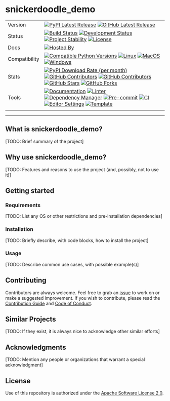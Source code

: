 # snickerdoodle_demo

| | |
| --- | --- |
| Version | [![PyPI Latest Release](https://img.shields.io/pypi/v/snickerdoodle_demo.svg?style=for-the-badge&label=pypi&logo=PyPI&color=darkorange)](https://pypi.org/project/snickerdoodle_demo/) [![GitHub Latest Release](https://img.shields.io/github/tag/WithPrecedent/snickerdoodle_demo?style=for-the-badge&label=branch&logo=github&color=navy)](https://github.com/WithPrecedent/snickerdoodle_demo/graphs/tags)
| Status | [![Build Status](https://img.shields.io/github/actions/workflow/status/WithPrecedent/snickerdoodle_demo/ci.yml?branch=main&label=tests&style=for-the-badge&logo=pytest&color=cadetblue)](https://github.com/WithPrecedent/snickerdoodle_demo/actions/workflows/ci.yml?query=branch%3Amain) [![Development Status](https://img.shields.io/badge/Development-Active-Green?style=for-the-badge&logo=git)](https://www.repostatus.org/#active) [![Project Stability](https://img.shields.io/badge/stability-beta-firebrick?style=for-the-badge&logo=git)](https://www.repostatus.org/#active) [![License](https://img.shields.io/badge/License-Apache_2.0-blue.svg?style=for-the-badge&logo=apache&color=goldenrod)](https://opensource.org/licenses/Apache-2.0)
| Docs | [![Hosted By](https://img.shields.io/badge/hosted_by-github_pages-blue?style=for-the-badge&logo=github&color=navy)](https://WithPrecedent.github.io/snickerdoodle_demo)
| Compatibility | [![Compatible Python Versions](https://img.shields.io/pypi/pyversions/snickerdoodle_demo?style=for-the-badge&logo=python&color=darkorange)](https://pypi.python.org/pypi/snickerdoodle_demo/) [![Linux](https://img.shields.io/badge/linux-maroon?style=for-the-badge&logo=linux&labelColor=gray)](https://www.linux.org/) [![MacOS](https://img.shields.io/badge/macos-yellow?style=for-the-badge&logo=apple&labelColor=gray)](https://www.apple.com/macos/) [![Windows](https://img.shields.io/badge/windows-blue?style=for-the-badge&logo=windows&labelColor=gray)](https://www.microsoft.com/en-us/windows?r=1)
| Stats | [![PyPI Download Rate (per month)](https://img.shields.io/pypi/dm/snickerdoodle_demo?style=for-the-badge&logo=pypi&color=darkorange)](https://pypi.org/project/snickerdoodle_demo) [![GitHub Contributors](https://img.shields.io/github/contributors/WithPrecedent/snickerdoodle_demo?style=for-the-badge&label=contributors&logo=github&color=darksalmon)](https://github.com/WithPrecedent/snickerdoodle_demo/graphs/contributors) [![GitHub Contributors](https://img.shields.io/github/issues/WithPrecedent/snickerdoodle_demo?style=for-the-badge&label=issues&logo=github&color=deeppink)](https://github.com/WithPrecedent/snickerdoodle_demo/graphs/contributors) [![GitHub Stars](https://img.shields.io/github/stars/WithPrecedent/snickerdoodle_demo?style=for-the-badge&label=Stars&logo=github&color=firebrick)](https://github.com/WithPrecedent/snickerdoodle_demo/stargazers) [![GitHub Forks](https://img.shields.io/github/forks/WithPrecedent/snickerdoodle_demo?style=for-the-badge&label=forks&logo=github&color=coral)](https://github.com/WithPrecedent/snickerdoodle_demo/forks)
| Tools | [![Documentation](https://img.shields.io/badge/MkDocs-magenta?style=for-the-badge&logo=markdown&labelColor=gray)](https://squidfunk.github.io/mkdocs-material/) [![Linter](https://img.shields.io/endpoint?style=for-the-badge&url=https://raw.githubusercontent.com/charliermarsh/Ruff/main/assets/badge/v2.json)](https://github.com/astral-sh/Ruff) [![Dependency Manager](https://img.shields.io/badge/PDM-blueviolet?style=for-the-badge&logo=affinity&labelColor=gray)](https://PDM.fming.dev) [![Pre-commit](https://img.shields.io/badge/pre--commit-brightgreen?style=for-the-badge&logo=pre-commit&logoColor=white&labelColor=gray)](https://github.com/TezRomacH/python-package-template/blob/master/.pre-commit-config.yaml) [![CI](https://img.shields.io/badge/github_actions-yellow?style=for-the-badge&logo=githubactions&labelColor=gray)](https://github.com/features/actions) [![Editor Settings](https://img.shields.io/badge/editor_config-blue?style=for-the-badge&logo=editorconfig&labelColor=gray)](https://github.com/features/actions) [![Template](https://img.shields.io/badge/snickerdoodle-brown?style=for-the-badge&logo=cookiecutter&labelColor=gray)](https://www.github.com/WithPrecedent/snickerdoodle)
| | |

-----

## What is snickerdoodle_demo?

[TODO: Brief summary of the project]

## Why use snickerdoodle_demo?

[TODO: Features and reasons to use the project (and, possibly, not to use it)]

## Getting started

### Requirements

[TODO: List any OS or other restrictions and pre-installation dependencies]

### Installation

[TODO: Briefly describe, with code blocks, how to install the project]

### Usage

[TODO: Describe common use cases, with possible example(s)]

## Contributing

Contributors are always welcome. Feel free to grab an [issue](https://www.github.com/WithPrecedent/snickerdoodle_demo/issues) to work on or make a suggested improvement. If you wish to contribute, please read the [Contribution Guide](https://www.github.com/WithPrecedent/snickerdoodle_demo/contributing.md) and [Code of Conduct](https://www.github.com/WithPrecedent/snickerdoodle_demo/code_of_conduct.md).

## Similar Projects

[TODO: If they exist, it is always nice to acknowledge other similar efforts]

## Acknowledgments

[TODO: Mention any people or organizations that warrant a special acknowledgment]

## License

Use of this repository is authorized under the [Apache Software License 2.0](https://www.github.com/WithPrecedent/snickerdoodle_demo/blog/main/LICENSE).
